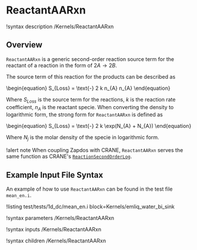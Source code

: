 # ReactantAARxn

!syntax description /Kernels/ReactantAARxn

## Overview

`ReactantAARxn` is a generic second-order reaction source term for the reactant of a reaction in the form of $2A \rightarrow 2B$.

The source term of this reaction for the products can be described as

\begin{equation}
S_{Loss} = \text{-} 2 k n_{A} n_{A}
\end{equation}

Where $S_{Loss}$ is the source term for the reactions, $k$ is the reaction rate coefficient, $n_{A}$ is the reactant specie. When converting
the density to logarithmic form, the strong form for `ReactantAARxn` is defined as

\begin{equation}
S_{Loss} = \text{-} 2 k \exp(N_{A} + N_{A})
\end{equation}

Where $N_{j}$ is the molar density of the specie in logarithmic form.

!alert note
When coupling Zapdos with CRANE, `ReactantAARxn` serves the same function as CRANE's [`ReactionSecondOrderLog`](/kernels/ReactionSecondOrderLog.md).

## Example Input File Syntax

An example of how to use `ReactantAARxn` can be found in the
test file `mean_en.i`.

!listing test/tests/1d_dc/mean_en.i block=Kernels/emliq_water_bi_sink

!syntax parameters /Kernels/ReactantAARxn

!syntax inputs /Kernels/ReactantAARxn

!syntax children /Kernels/ReactantAARxn
